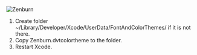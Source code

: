 ![Zenburn](https://img.skitch.com/20110923-tudq2cm22x6bmmahqhtuh6f6qq.jpg)

1. Create folder ~/Library/Developer/Xcode/UserData/FontAndColorThemes/ if it is not there.
2. Copy Zenburn.dvtcolortheme to the folder.
3. Restart Xcode.
